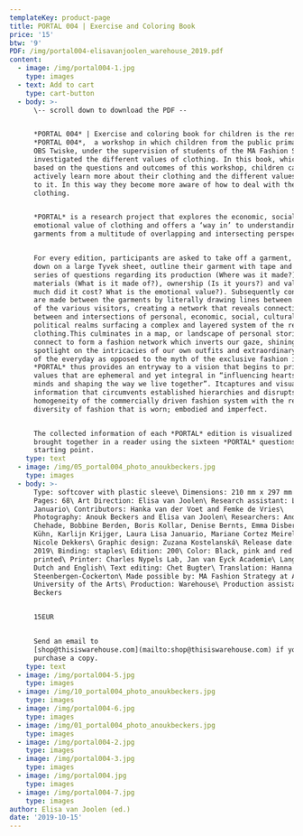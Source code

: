 ```yaml
---
templateKey: product-page
title: PORTAL 004 | Exercise and Coloring Book
price: '15'
btw: '9'
PDF: /img/portal004-elisavanjoolen_warehouse_2019.pdf
content:
  - image: /img/portal004-1.jpg
    type: images
  - text: Add to cart
    type: cart-button
  - body: >-
      \-- scroll down to download the PDF --


      *PORTAL 004* | Exercise and coloring book for children is the result of
      *PORTAL 004*,  a workshop in which children from the public primary school
      OBS Twiske, under the supervision of students of the MA Fashion Strategy,
      investigated the different values of clothing. In this book, which is
      based on the questions and outcomes of this workshop, children can
      actively learn more about their clothing and the different values attached
      to it. In this way they become more aware of how to deal with the value of
      clothing.


      *PORTAL* is a research project that explores the economic, social and
      emotional value of clothing and offers a ‘way in’ to understanding
      garments from a multitude of overlapping and intersecting perspectives.


      For every edition, participants are asked to take off a garment, lay it
      down on a large Tyvek sheet, outline their garment with tape and answer a
      series of questions regarding its production (Where was it made?),
      materials (What is it made of?), ownership (Is it yours?) and value (How
      much did it cost? What is the emotional value?). Subsequently connections
      are made between the garments by literally drawing lines between the items
      of the various visitors, creating a network that reveals connections
      between and intersections of personal, economic, social, cultural and
      political realms surfacing a complex and layered system of the reality of
      clothing.This culminates in a map, or landscape of personal stories that
      connect to form a fashion network which inverts our gaze, shining a
      spotlight on the intricacies of our own outfits and extraordinary aspects
      of the everyday as opposed to the myth of the exclusive fashion image.
      *PORTAL* thus provides an entryway to a vision that begins to prioritise
      values that are ephemeral and yet integral in “influencing hearts and
      minds and shaping the way we live together”. Itcaptures and visualises
      information that circumvents established hierarchies and disrupts the
      homogeneity of the commercially driven fashion system with the refreshing
      diversity of fashion that is worn; embodied and imperfect.


      The collected information of each *PORTAL* edition is visualized and
      brought together in a reader using the sixteen *PORTAL* questions as their
      starting point.
    type: text
  - image: /img/05_portal004_photo_anoukbeckers.jpg
    type: images
  - body: >-
      Type: softcover with plastic sleeve\ Dimensions: 210 mm x 297 mm portrait\
      Pages: 68\ Art Direction: Elisa van Joolen\ Research assistant: Laura Lisa
      Januario\ Contributors: Hanka van der Voet and Femke de Vries\
      Photography: Anouk Beckers and Elisa van Joolen\ Researchers: Andrea
      Chehade, Bobbine Berden, Boris Kollar, Denise Bernts, Emma Disbergen, Eva
      Kühn, Karlijn Krijger, Laura Lisa Januario, Mariane Cortez Meirelles,
      Nicole Dekkers\ Graphic design: Zuzana Kostelanská\ Release date: Winter
      2019\ Binding: staples\ Edition: 200\ Color: Black, pink and red – riso
      printed\ Printer: Charles Nypels Lab, Jan van Eyck Academie\ Language:
      Dutch and English\ Text editing: Chet Bugter\ Translation: Hanna
      Steenbergen-Cockerton\ Made possible by: MA Fashion Strategy at ArtEZ
      University of the Arts\ Production: Warehouse\ Production assistant: Anouk
      Beckers


      15EUR


      Send an email to
      [shop@thisiswarehouse.com](mailto:shop@thisiswarehouse.com) if you want to
      purchase a copy.
    type: text
  - image: /img/portal004-5.jpg
    type: images
  - image: /img/10_portal004_photo_anoukbeckers.jpg
    type: images
  - image: /img/portal004-6.jpg
    type: images
  - image: /img/01_portal004_photo_anoukbeckers.jpg
    type: images
  - image: /img/portal004-2.jpg
    type: images
  - image: /img/portal004-3.jpg
    type: images
  - image: /img/portal004.jpg
    type: images
  - image: /img/portal004-7.jpg
    type: images
author: Elisa van Joolen (ed.)
date: '2019-10-15'
---
```


